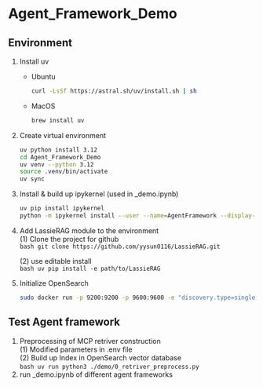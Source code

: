 # Agent_Framework_Demo

## Environment

1. Install uv  
    - Ubuntu  
        ```bash
        curl -LsSf https://astral.sh/uv/install.sh | sh
        ```
    - MacOS  
        ```bash
        brew install uv
        ```
2. Create virtual environment   
    ```bash
    uv python install 3.12
    cd Agent_Framework_Demo
    uv venv --python 3.12
    source .venv/bin/activate
    uv sync
    ```

3. Install & build up ipykernel (used in _demo.ipynb)  
    ```bash
    uv pip install ipykernel
    python -m ipykernel install --user --name=AgentFramework --display-name "Python (AgentFramework)"
    ```

4. Add LassieRAG module to the environment  
    (1) Clone the project for github  
        ```bash
        git clone https://github.com/yysun0116/LassieRAG.git
        ```

    (2) use editable install  
        ```bash
        uv pip install -e path/to/LassieRAG
        ```

5. Initialize OpenSearch  
    ```bash
    sudo docker run -p 9200:9200 -p 9600:9600 -e "discovery.type=single-node" -e "plugins.security.disabled=true" opensearchproject/opensearch:2.11.0
    ```

## Test Agent framework
1. Preprocessing of MCP retriver construction  
    (1) Modified parameters in .env file  
    (2) Build up Index in OpenSearch vector database  
        ```bash
        uv run python3 ./demo/0_retriver_preprocess.py
        ```
2. run _demo.ipynb of different agent frameworks  